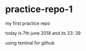 # practice-repo-1
my first practice repo

today is 7th june 2018 and its 23: 39

using teminal for github
